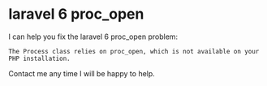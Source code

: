 # laravel 6 proc_open
I can help you fix the laravel 6 proc_open problem:

`The Process class relies on proc_open, which is not available on your PHP installation.`

Contact me any time I will be happy to help.
